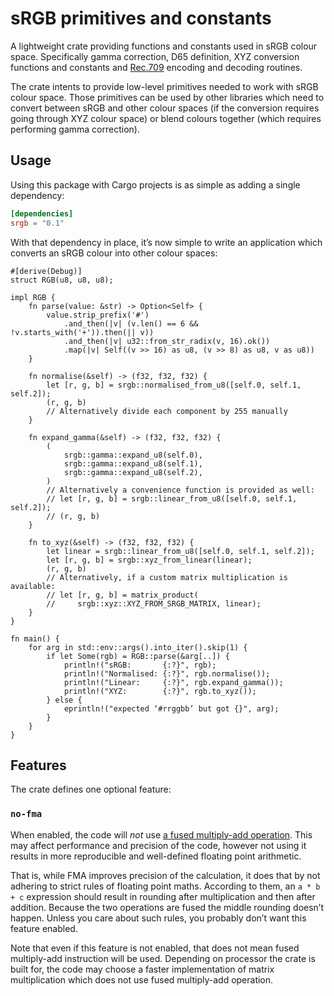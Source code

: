 # sRGB primitives and constants

A lightweight crate providing functions and constants used in sRGB
colour space.  Specifically gamma correction, D65 definition, XYZ
conversion functions and constants and
[Rec.709](https://www.itu.int/rec/R-REC-BT.709-6-201506-I/en) encoding
and decoding routines.

The crate intents to provide low-level primitives needed to work with sRGB
colour space.  Those primitives can be used by other libraries which need to
convert between sRGB and other colour spaces (if the conversion requires
going through XYZ colour space) or blend colours together (which requires
performing gamma correction).

## Usage

Using this package with Cargo projects is as simple as adding a single
dependency:

```toml
[dependencies]
srgb = "0.1"
```

With that dependency in place, it’s now simple to write an application
which converts an sRGB colour into other colour spaces:


```
#[derive(Debug)]
struct RGB(u8, u8, u8);

impl RGB {
    fn parse(value: &str) -> Option<Self> {
        value.strip_prefix('#')
            .and_then(|v| (v.len() == 6 && !v.starts_with('+')).then(|| v))
            .and_then(|v| u32::from_str_radix(v, 16).ok())
            .map(|v| Self((v >> 16) as u8, (v >> 8) as u8, v as u8))
    }

    fn normalise(&self) -> (f32, f32, f32) {
        let [r, g, b] = srgb::normalised_from_u8([self.0, self.1, self.2]);
        (r, g, b)
        // Alternatively divide each component by 255 manually
    }

    fn expand_gamma(&self) -> (f32, f32, f32) {
        (
            srgb::gamma::expand_u8(self.0),
            srgb::gamma::expand_u8(self.1),
            srgb::gamma::expand_u8(self.2),
        )
        // Alternatively a convenience function is provided as well:
        // let [r, g, b] = srgb::linear_from_u8([self.0, self.1, self.2]);
        // (r, g, b)
    }

    fn to_xyz(&self) -> (f32, f32, f32) {
        let linear = srgb::linear_from_u8([self.0, self.1, self.2]);
        let [r, g, b] = srgb::xyz_from_linear(linear);
        (r, g, b)
        // Alternatively, if a custom matrix multiplication is available:
        // let [r, g, b] = matrix_product(
        //     srgb::xyz::XYZ_FROM_SRGB_MATRIX, linear);
    }
}

fn main() {
    for arg in std::env::args().into_iter().skip(1) {
        if let Some(rgb) = RGB::parse(&arg[..]) {
            println!("sRGB:       {:?}", rgb);
            println!("Normalised: {:?}", rgb.normalise());
            println!("Linear:     {:?}", rgb.expand_gamma());
            println!("XYZ:        {:?}", rgb.to_xyz());
        } else {
            eprintln!("expected ‘#rrggbb’ but got {}", arg);
        }
    }
}
```

## Features

The crate defines one optional feature:

### `no-fma`

When enabled, the code will *not* use [a fused multiply-add
operation](https://doc.rust-lang.org/std/primitive.f32.html#method.mul_add).
This may affect performance and precision of the code, however not
using it results in more reproducible and well-defined floating point
arithmetic.

That is, while FMA improves precision of the calculation, it does that
by not adhering to strict rules of floating point maths.  According to
them, an `a * b + c` expression should result in rounding after
multiplication and then after addition.  Because the two operations
are fused the middle rounding doesn’t happen.  Unless you care about
such rules, you probably don’t want this feature enabled.

Note that even if this feature is not enabled, that does not mean
fused multiply-add instruction will be used.  Depending on processor
the crate is built for, the code may choose a faster implementation of
matrix multiplication which does not use fused multiply-add operation.
